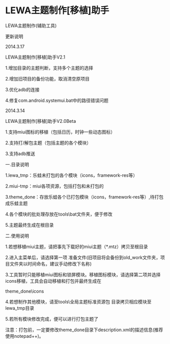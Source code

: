 LEWA主题制作[移植]助手
==============

LEWA主题制作(辅助工具)


更新说明

2014.3.17

LEWA主题制作[移植]助手V2.1

1.增加目录的主题判断，支持多个主题的选择

2.增加旧项目的备份功能，取消清空原项目

3.优化adb的连接

4.修复com.android.systemui.bat中的路径错误问题

2014.3.14 

LEWA主题制作[移植]助手V2.0Beta

1.支持miui图标的移植（包括日历，时钟一些动态图标）

2.支持打/解包主题（包括主题的各个模块）

3.支持adb推送

一.目录说明

1.lewa_tmp：乐蛙未打包的各个模块（icons，framework-res等）

2.miui-tmp：miui各项资源，包括打包和未打包的

3.theme_done：存放乐蛙各个已打包模块（icons，framework-res等）,待打包成乐蛙主题

4.各个模块的批处理存放在tools\bat文件夹，便于修改

5.主题最终生成在根目录

二.使用说明

1.若想移植miui主题，请把事先下载好的miui主题（*.mtz）拷贝至根目录

2.进入主菜单后，请选择第一项 准备文件(旧项目将会备份到old_work文件夹，项目文件夹以时间命名，建议手动修改下名称)

3.工具暂时只能移植miui图标和锁屏模块。移植图标模块，请选择第二项并选择icons移植，工具会自动移植和打包并最终生成在

theme_done\icons

4.若想制作其他模块，请至tools\全局主题标准资源包 目录拷贝相应模块至lewa_tmp目录

5.若所有模块修改完成，便可以进行打包主题了

注意：打包前，一定要修改theme_done目录下description.xml的描述信息(推荐使用notepad++)。
